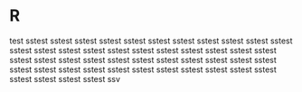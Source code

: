 # R
test
sstest
sstest
sstest
sstest
sstest
sstest
sstest
sstest
sstest
sstest
sstest
sstest
sstest
sstest
sstest
sstest
sstest
sstest
sstest
sstest
sstest
sstest
sstest
sstest
sstest
sstest
sstest
sstest
sstest
sstest
sstest
sstest
sstest
sstest
sstest
sstest
sstest
sstest
sstest
sstest
sstest
sstest
sstest
sstest
sstest
sstest
sstest
sstest
ssv
